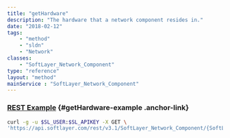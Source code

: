 ```yaml
---
title: "getHardware"
description: "The hardware that a network component resides in."
date: "2018-02-12"
tags:
    - "method"
    - "sldn"
    - "Network"
classes:
    - "SoftLayer_Network_Component"
type: "reference"
layout: "method"
mainService : "SoftLayer_Network_Component"
---
```


### [REST Example](#getHardware-example) <a href="/article/rest/"><i class="fas fa-question"></i></a> {#getHardware-example .anchor-link} 
```bash
curl -g -u $SL_USER:$SL_APIKEY -X GET \
'https://api.softlayer.com/rest/v3.1/SoftLayer_Network_Component/{SoftLayer_Network_ComponentID}/getHardware'
```
